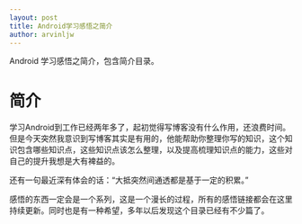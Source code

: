 ```yaml
---
layout: post
title: Android学习感悟之简介
author: arvinljw
---
```


Android 学习感悟之简介，包含简介目录。

# 简介

学习Android到工作已经两年多了，起初觉得写博客没有什么作用，还浪费时间。但是今天突然我意识到写博客其实是有用的，他能帮助你整理你写的知识，这个知识包含哪些知识点，这些知识点该怎么整理，以及提高梳理知识点的能力，这些对自己的提升我想是大有裨益的。

还有一句最近深有体会的话：“大抵突然间通透都是基于一定的积累。”

感悟的东西一定会是一个系列，这是一个漫长的过程，所有的感悟链接都会在这里持续更新。同时也是有一种希望，多年以后发现这个目录已经有不少篇了。
